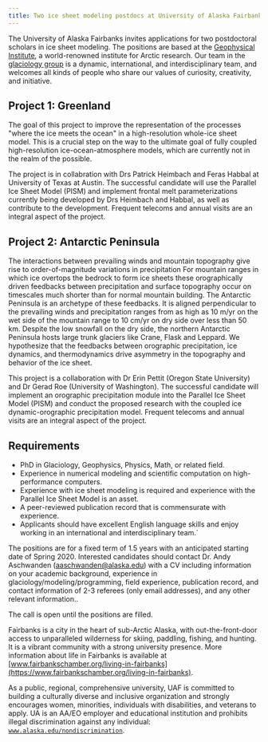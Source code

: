 ```yaml
---
title: Two ice sheet modeling postdocs at University of Alaska Fairbanks
---
```


The University of Alaska Fairbanks invites applications for two
postdoctoral scholars in ice sheet modeling. The positions are based at
the [Geophysical Institute](https://www.gi.alaska.edu/), a
world-renowned institute for Arctic research. Our team in the
[glaciology group](https://glaciers.gi.alaska.edu/) is a
dynamic, international, and interdisciplinary team, and welcomes all
kinds of people who share our values of curiosity, creativity, and
initiative.

## Project 1: Greenland

The goal of this project to improve the representation of the processes
"where the ice meets the ocean" in a high-resolution whole-ice sheet
model. This is a crucial step on the way to the ultimate goal of fully
coupled high-resolution ice-ocean-atmosphere models, which are currently
not in the realm of the possible.

The project is in collabration with Drs Patrick Heimbach and Feras
Habbal at University of Texas at Austin. The successful candidate will
use the Parallel Ice Sheet Model (PISM) and implement frontal melt
parameterizations currently being developed by Drs Heimbach and
Habbal, as well as contribute to the development. Frequent telecoms
and annual visits are an integral aspect of the project.

## Project 2: Antarctic Peninsula

The interactions between prevailing winds and mountain topography give
rise to order-of-magnitude variations in precipitation For mountain
ranges in which ice overtops the bedrock to form ice sheets these
orographically driven feedbacks between precipitation and surface
topography occur on timescales much shorter than for normal mountain
building. The Antarctic Peninsula is an archetype of these feedbacks. It
is aligned perpendicular to the prevailing winds and precipitation
ranges from as high as 10 m/yr on the wet side of the mountain range to
10 cm/yr on dry side over less than 50 km. Despite the low snowfall on
the dry side, the northern Antarctic Peninsula hosts large trunk
glaciers like Crane, Flask and Leppard. We hypothesize that the
feedbacks between orographic precipitation, ice dynamics, and
thermodynamics drive asymmetry in the topography and behavior of the ice
sheet.

This project is a collaboration with Dr Erin Pettit (Oregon State
University) and Dr Gerad Roe (University of Washington). The successful
candidate will implement an orographic precipitation module into the
Parallel Ice Sheet Model (PISM) and conduct the proposed research with
the coupled ice dynamic-orographic precipitation model. Frequent
telecoms and annual visits are an integral aspect of the project. 

## Requirements

* PhD in Glaciology, Geophysics, Physics, Math, or related field.
* Experience in numerical modeling and scientific computation on high-performance computers.
* Experience with ice sheet modeling is required and experience with the Parallel Ice Sheet Model is an asset.
* A peer-reviewed publication record that is commensurate with experience.
* Applicants should have excellent English language skills and enjoy working in an international and interdisciplinary team.`

The positions are for a fixed term of 1.5 years with an anticipated
starting date of Spring 2020. Interested candidates should contact Dr.
Andy Aschwanden (<aaschwanden@alaska.edu>) with a CV including
information on your academic background, experience in
glaciology/modeling/programming, field experience, publication record,
and contact information of 2-3 referees (only email addresses), and any
other relevant information..

The call is open until the positions are filled.

Fairbanks is a city in the heart of sub-Arctic Alaska, with
out-the-front-door access to unparalleled wilderness for skiing,
paddling, fishing, and hunting. It is a vibrant community with a strong
university presence. More information about life in Fairbanks is
available at
[www.fairbankschamber.org/living-in-fairbanks](https://www.fairbankschamber.org/living-in-fairbanks).

As a public, regional, comprehensive university, UAF is committed to
building a culturally diverse and inclusive organization and strongly
encourages women, minorities, individuals with disabilities, and
veterans to apply. UA is an AA/EO employer and educational institution
and prohibits illegal discrimination against any individual:
[`www.alaska.edu/nondiscrimination`](https://www.alaska.edu/nondiscrimination).

